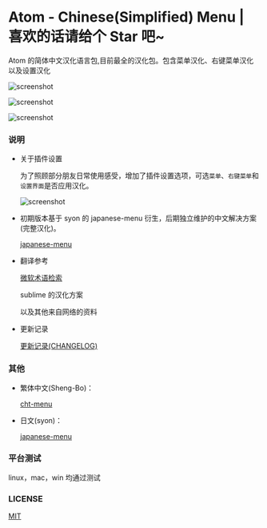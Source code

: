 # Atom - Chinese(Simplified) Menu | 喜欢的话请给个 Star 吧~

Atom  的简体中文汉化语言包,目前最全的汉化包。包含菜单汉化、右键菜单汉化以及设置汉化

![screenshot](https://github.com/chinakids/atom-chinese-menu/raw/master/screenshot/screenshot.png)

![screenshot](https://github.com/chinakids/atom-chinese-menu/raw/master/screenshot/screenshot2.png)

![screenshot](https://github.com/chinakids/atom-chinese-menu/raw/master/screenshot/screenshot3.png)

### 说明
- 关于插件设置

  为了照顾部分朋友日常使用感受，增加了插件设置选项，可选`菜单`、`右键菜单`和`设置界面`是否应用汉化。

  ![screenshot](https://github.com/chinakids/atom-chinese-menu/raw/master/screenshot/screenshot4.png)

- 初期版本基于 syon 的 japanese-menu 衍生，后期独立维护的中文解决方案(完整汉化)。

  [japanese-menu](https://atom.io/packages/japanese-menu)

- 翻译参考

  [微软术语检索](http://www.microsoft.com/Language/zh-cn/Search.aspx)

  sublime 的汉化方案

  以及其他来自网络的资料

- 更新记录

  [更新记录(CHANGELOG)](https://github.com/chinakids/atom-simplified-chinese-menu/blob/master/CHANGELOG.md)

### 其他

- 繁体中文(Sheng-Bo)：

  [cht-menu](https://atom.io/packages/cht-menu)

- 日文(syon)：

  [japanese-menu](https://atom.io/packages/japanese-menu)

### 平台测试

linux，mac，win 均通过测试


### LICENSE
[MIT](https://github.com/chinakids/atom-chinese-menu/raw/master/LICENSE.md)
